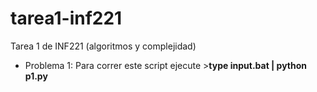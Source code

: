 # tarea1-inf221
 Tarea 1 de INF221 (algoritmos y complejidad)
 
 * Problema 1:
 Para correr este script ejecute >**type input.bat | python p1.py**
